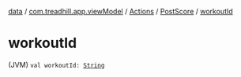 [data](../../../index.md) / [com.treadhill.app.viewModel](../../index.md) / [Actions](../index.md) / [PostScore](index.md) / [workoutId](./workout-id.md)

# workoutId

(JVM) `val workoutId: `[`String`](https://kotlinlang.org/api/latest/jvm/stdlib/kotlin/-string/index.html)